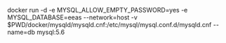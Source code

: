 docker run -d -e MYSQL_ALLOW_EMPTY_PASSWORD=yes -e MYSQL_DATABASE=eeas --network=host  -v $PWD/docker/mysqld/mysqld.cnf:/etc/mysql/mysql.conf.d/mysqld.cnf  --name=db mysql:5.6
